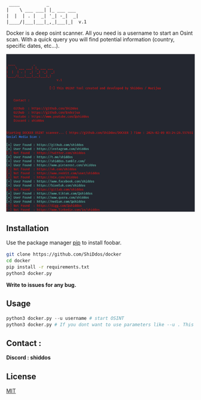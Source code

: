 ```
 ____          _           
|    \ ___ ___| |_ ___ ___ 
|  |  | . |  _| '_| -_|  _|
|____/|___|___|_,_|___|_|  v.1
```
Docker is a deep osint scanner. All you need is a username to start an Osint scan. With a quick query you will find potential information (country, specific dates, etc...).

<div>
  <p align="center">
    <img src="scan.png" width="800"> 
  </p>
</div>

## Installation

Use the package manager [pip](https://pip.pypa.io/en/stable/) to install foobar.

```bash
git clone https://github.com/ShiDdos/docker
cd docker
pip install -r requirements.txt
python3 docker.py
```
**Write to issues for any bug.**
## Usage

```python
python3 docker.py --u username # start OSINT
python3 docker.py # If you dont want to use parameters like --u . This command Will ask you username and It will start to scan... Good Luck
```
## Contact : 
**Discord : shiddos**

## License
[MIT](https://choosealicense.com/licenses/mit/)  
